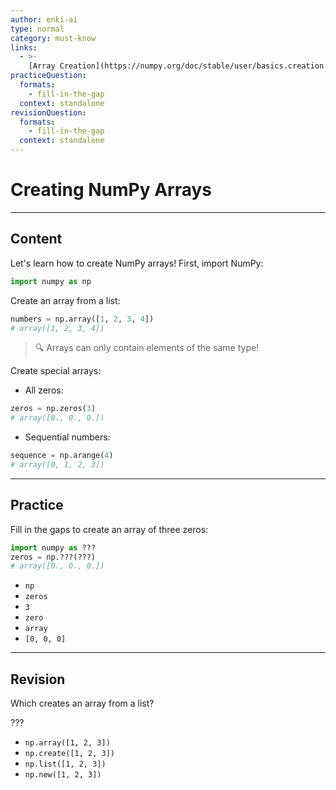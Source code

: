 ```yaml
---
author: enki-ai
type: normal
category: must-know
links:
  - >-
    [Array Creation](https://numpy.org/doc/stable/user/basics.creation.html){website}
practiceQuestion:
  formats:
    - fill-in-the-gap
  context: standalone
revisionQuestion:
  formats:
    - fill-in-the-gap
  context: standalone
---
```


# Creating NumPy Arrays

---

## Content

Let's learn how to create NumPy arrays! First, import NumPy:

```python
import numpy as np
```

Create an array from a list:

```python
numbers = np.array([1, 2, 3, 4])
# array([1, 2, 3, 4])
```

> 🔍 Arrays can only contain elements of the same type!

Create special arrays:

- All zeros:

```python
zeros = np.zeros(3)
# array([0., 0., 0.])
```

- Sequential numbers:

```python
sequence = np.arange(4)
# array([0, 1, 2, 3])
```

---

## Practice

Fill in the gaps to create an array of three zeros:

```python
import numpy as ???
zeros = np.???(???)
# array([0., 0., 0.])
```

- `np`
- `zeros`
- `3`
- `zero`
- `array`
- `[0, 0, 0]`

---

## Revision

Which creates an array from a list?

???

- `np.array([1, 2, 3])`
- `np.create([1, 2, 3])`
- `np.list([1, 2, 3])`
- `np.new([1, 2, 3])`

